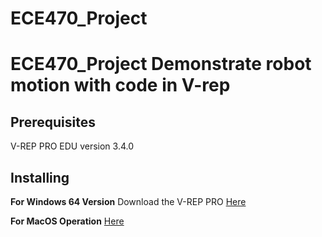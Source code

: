 # ECE470_Project
# ECE470_Project Demonstrate robot motion with code in V-rep
## Prerequisites
V-REP PRO EDU version 3.4.0

## Installing
**For Windows 64 Version**
Download the V-REP PRO 
[Here](http://coppeliarobotics.com/files/V-REP_PRO_EDU_V3_4_0_Setup.exe)


**For MacOS Operation** 
[Here](http://coppeliarobotics.com/files/V-REP_PRO_EDU_V3_4_0_Mac.zip)

